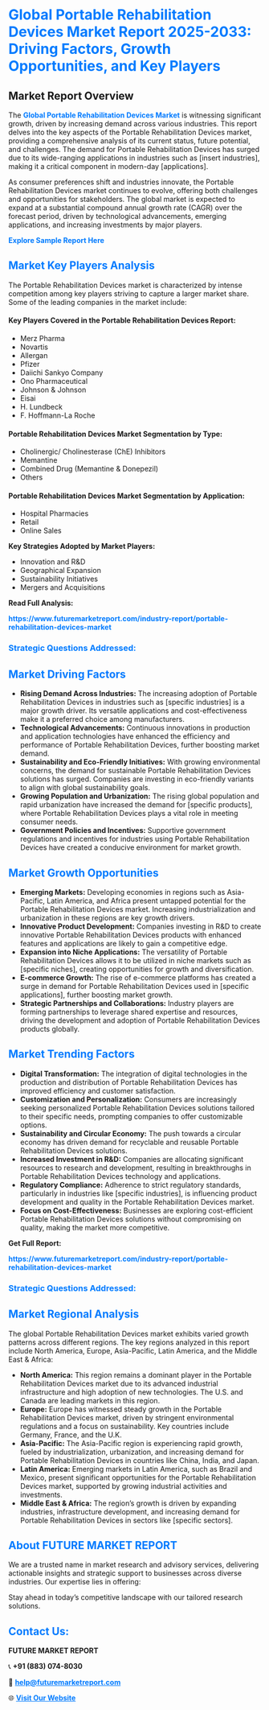 <h1 style="color: #007BFF;">Global Portable Rehabilitation Devices Market Report 2025-2033: Driving Factors, Growth Opportunities, and Key Players</h1>

<section id="overview">
<h2>Market Report Overview</h2>
<p>The <a href="https://www.futuremarketreport.com/industry-report/portable-rehabilitation-devices-market" style="color: #007BFF; text-decoration: none;"><strong>Global Portable Rehabilitation Devices Market</strong></a> is witnessing significant growth, driven by increasing demand across various industries. This report delves into the key aspects of the Portable Rehabilitation Devices market, providing a comprehensive analysis of its current status, future potential, and challenges. The demand for Portable Rehabilitation Devices has surged due to its wide-ranging applications in industries such as [insert industries], making it a critical component in modern-day [applications].</p>
<p>As consumer preferences shift and industries innovate, the Portable Rehabilitation Devices market continues to evolve, offering both challenges and opportunities for stakeholders. The global market is expected to expand at a substantial compound annual growth rate (CAGR) over the forecast period, driven by technological advancements, emerging applications, and increasing investments by major players.</p>
</section>

<section id="overview">
<p><a href="https://www.futuremarketreport.com/request-sample/reportId=34043" style="color: #007BFF; text-decoration: none;"><strong>Explore Sample Report Here</strong></a></p>
</section>

<section id="key-players">
<h2 style="color: #007BFF;">Market Key Players Analysis</h2>
<p>The Portable Rehabilitation Devices market is characterized by intense competition among key players striving to capture a larger market share. Some of the leading companies in the market include:</p>
<h4>Key Players Covered in the Portable Rehabilitation Devices Report:</h4>
<ul><li>Merz Pharma</li><li>Novartis</li><li>Allergan</li><li>Pfizer</li><li>Daiichi Sankyo Company</li><li>Ono Pharmaceutical</li><li>Johnson &amp; Johnson</li><li>Eisai</li><li>H. Lundbeck</li><li>F. Hoffmann-La Roche</li></ul>
<h4>Portable Rehabilitation Devices Market Segmentation by Type:</h4>
<ul><li>Cholinergic/ Cholinesterase (ChE) Inhibitors</li><li>Memantine</li><li>Combined Drug (Memantine &amp; Donepezil)</li><li>Others</li></ul>

<h4>Portable Rehabilitation Devices Market Segmentation by Application:</h4>
<ul><li>Hospital Pharmacies</li><li>Retail</li><li>Online Sales</li></ul>
<p><strong>Key Strategies Adopted by Market Players:</strong></p>
<ul>
<li>Innovation and R&D</li>
<li>Geographical Expansion</li>
<li>Sustainability Initiatives</li>
<li>Mergers and Acquisitions</li>
</ul>
</section>

<section>
<p><strong>Read Full Analysis: </strong></p><a href="https://www.futuremarketreport.com/industry-report/portable-rehabilitation-devices-market" style="color: #007BFF; text-decoration: none;"><strong>https://www.futuremarketreport.com/industry-report/portable-rehabilitation-devices-market</strong></a>
<h3 style="color: #007BFF;">Strategic Questions Addressed:</h3>
</section>

<section id="driving-factors">
<h2 style="color: #007BFF;">Market Driving Factors</h2>
<ul>
<li><strong>Rising Demand Across Industries:</strong> The increasing adoption of Portable Rehabilitation Devices in industries such as [specific industries] is a major growth driver. Its versatile applications and cost-effectiveness make it a preferred choice among manufacturers.</li>
<li><strong>Technological Advancements:</strong> Continuous innovations in production and application technologies have enhanced the efficiency and performance of Portable Rehabilitation Devices, further boosting market demand.</li>
<li><strong>Sustainability and Eco-Friendly Initiatives:</strong> With growing environmental concerns, the demand for sustainable Portable Rehabilitation Devices solutions has surged. Companies are investing in eco-friendly variants to align with global sustainability goals.</li>
<li><strong>Growing Population and Urbanization:</strong> The rising global population and rapid urbanization have increased the demand for [specific products], where Portable Rehabilitation Devices plays a vital role in meeting consumer needs.</li>
<li><strong>Government Policies and Incentives:</strong> Supportive government regulations and incentives for industries using Portable Rehabilitation Devices have created a conducive environment for market growth.</li>
</ul>
</section>

<section id="growth-opportunities">
<h2 style="color: #007BFF;">Market Growth Opportunities</h2>
<ul>
<li><strong>Emerging Markets:</strong> Developing economies in regions such as Asia-Pacific, Latin America, and Africa present untapped potential for the Portable Rehabilitation Devices market. Increasing industrialization and urbanization in these regions are key growth drivers.</li>
<li><strong>Innovative Product Development:</strong> Companies investing in R&D to create innovative Portable Rehabilitation Devices products with enhanced features and applications are likely to gain a competitive edge.</li>
<li><strong>Expansion into Niche Applications:</strong> The versatility of Portable Rehabilitation Devices allows it to be utilized in niche markets such as [specific niches], creating opportunities for growth and diversification.</li>
<li><strong>E-commerce Growth:</strong> The rise of e-commerce platforms has created a surge in demand for Portable Rehabilitation Devices used in [specific applications], further boosting market growth.</li>
<li><strong>Strategic Partnerships and Collaborations:</strong> Industry players are forming partnerships to leverage shared expertise and resources, driving the development and adoption of Portable Rehabilitation Devices products globally.</li>
</ul>
</section>

<section id="trending-factors">
<h2 style="color: #007BFF;">Market Trending Factors</h2>
<ul>
<li><strong>Digital Transformation:</strong> The integration of digital technologies in the production and distribution of Portable Rehabilitation Devices has improved efficiency and customer satisfaction.</li>
<li><strong>Customization and Personalization:</strong> Consumers are increasingly seeking personalized Portable Rehabilitation Devices solutions tailored to their specific needs, prompting companies to offer customizable options.</li>
<li><strong>Sustainability and Circular Economy:</strong> The push towards a circular economy has driven demand for recyclable and reusable Portable Rehabilitation Devices solutions.</li>
<li><strong>Increased Investment in R&D:</strong> Companies are allocating significant resources to research and development, resulting in breakthroughs in Portable Rehabilitation Devices technology and applications.</li>
<li><strong>Regulatory Compliance:</strong> Adherence to strict regulatory standards, particularly in industries like [specific industries], is influencing product development and quality in the Portable Rehabilitation Devices market.</li>
<li><strong>Focus on Cost-Effectiveness:</strong> Businesses are exploring cost-efficient Portable Rehabilitation Devices solutions without compromising on quality, making the market more competitive.</li>
</ul>
</section>

<section>
<p><strong>Get Full Report: </strong></p><a href="https://www.futuremarketreport.com/industry-report/portable-rehabilitation-devices-market" style="color: #007BFF; text-decoration: none;"><strong>https://www.futuremarketreport.com/industry-report/portable-rehabilitation-devices-market</strong></a>
<h3 style="color: #007BFF;">Strategic Questions Addressed:</h3>
</section>


<section id="regional-analysis">
<h2 style="color: #007BFF;">Market Regional Analysis</h2>
<p>The global Portable Rehabilitation Devices market exhibits varied growth patterns across different regions. The key regions analyzed in this report include North America, Europe, Asia-Pacific, Latin America, and the Middle East & Africa:</p>
<ul>
<li><strong>North America:</strong> This region remains a dominant player in the Portable Rehabilitation Devices market due to its advanced industrial infrastructure and high adoption of new technologies. The U.S. and Canada are leading markets in this region.</li>
<li><strong>Europe:</strong> Europe has witnessed steady growth in the Portable Rehabilitation Devices market, driven by stringent environmental regulations and a focus on sustainability. Key countries include Germany, France, and the U.K.</li>
<li><strong>Asia-Pacific:</strong> The Asia-Pacific region is experiencing rapid growth, fueled by industrialization, urbanization, and increasing demand for Portable Rehabilitation Devices in countries like China, India, and Japan.</li>
<li><strong>Latin America:</strong> Emerging markets in Latin America, such as Brazil and Mexico, present significant opportunities for the Portable Rehabilitation Devices market, supported by growing industrial activities and investments.</li>
<li><strong>Middle East & Africa:</strong> The region’s growth is driven by expanding industries, infrastructure development, and increasing demand for Portable Rehabilitation Devices in sectors like [specific sectors].</li>
</ul>
</section>

<footer>
<h2 style="color: #007BFF;">About FUTURE MARKET REPORT</h2>
<p>We are a trusted name in market research and advisory services, delivering actionable insights and strategic support to businesses across diverse industries. Our expertise lies in offering:</p>

<p>Stay ahead in today’s competitive landscape with our tailored research solutions.</p>

<h2 style="color: #007BFF;">Contact Us:</h2>
<p><strong>FUTURE MARKET REPORT</strong></p>
<p>📞 <strong>+91 (883) 074-8030</strong></p>
<p>📧 <strong><a href="mailto:help@futuremarketreport.com" style="color: #007BFF;">help@futuremarketreport.com</a></strong></p>
<p>🌐 <strong><a href="https://www.futuremarketreport.com/" style="color: #007BFF;">Visit Our Website</a></strong></p>
</footer>